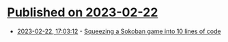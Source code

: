 # [Published on 2023-02-22](index.md)

* [2023-02-22, 17:03:12](https://lobste.rs/s/griauf/squeezing_sokoban_game_into_10_lines_code) - [Squeezing a Sokoban game into 10 lines of code](https://www.cole-k.com/2023/02/21/tiny-games-hs)
